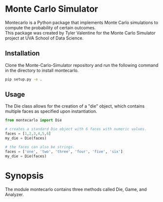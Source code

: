 # Monte Carlo Simulator 

Montecarlo is a Python package that implements Monte Carlo simulations to compute the probability of certain outcomes. \
This package was created by Tyler Valentine for the Monte Carlo Simulator project at UVA School of Data Science. 

## Installation

Clone the Monte-Carlo-Simulator repository and run the following command in the directory to install montecarlo. 

```bash
pip setup.py -e . 
```

## Usage

The Die class allows for the creation of a "die" object, which contains multiple faces as specified upon instantiation. 

```python
from montecarlo import Die 

# creates a standard Die object with 6 faces with numeric values. 
faces = [1,2,3,4,5,6]
my_die = Die(faces)

# the faces can also be strings. 
faces = ['one', 'two', 'three', 'four', 'five', 'six']
my_die = Die(faces)
```




# Synopsis 

The module montecarlo contains three methods called Die, Game, and Analyzer. 


